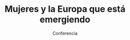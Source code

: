 ---
layout: post
title: "Mujeres y la Europa que está emergiendo"
subtitle: "Conferencia"
background: "/img/bg-index.jpg"
eventdate: 2019-03-05 19:00:00 +0100
placeName: "Paraninfo Campus La Merced."
placeMapsUrl: https://www.google.es/maps/place/Universidad+de+Murcia:+Campus+de+la+Merced/@37.9877458,-1.1292777,17z/data=!4m5!3m4!1s0xd6382053e745fa7:0x6673834210068e48!8m2!3d37.9878746!4d-1.1259505?hl=en
category: "central"
speakers:
    - name: "Lidia Falcón"
presenters:
    - name: "Anna Mellado"
---
